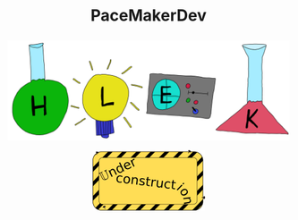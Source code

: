 # <p align="center">PaceMakerDev</p>
<p align="center"><img src="../images/hlek.svg"></p>


<p align="center"><img src="../../doxygen/images/under_construction.png"></p>